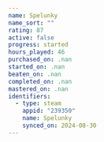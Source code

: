 ```yaml
---
name: Spelunky
name_sort: ""
rating: 87
active: false
progress: started
hours_played: 46
purchased_on: .nan
started_on: .nan
beaten_on: .nan
completed_on: .nan
mastered_on: .nan
identifiers:
  - type: steam
    appid: "239350"
    name: Spelunky
    synced_on: 2024-08-30
---
```

